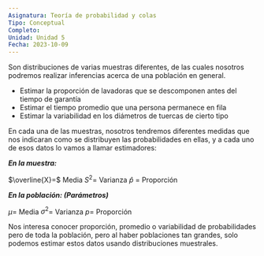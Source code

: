 ```yaml
---
Asignatura: Teoría de probabilidad y colas
Tipo: Conceptual
Completo: 
Unidad: Unidad 5
Fecha: 2023-10-09
---
```

Son distribuciones de varias muestras diferentes, de las cuales nosotros podremos realizar inferencias acerca de una población en general. 

- Estimar la proporción de lavadoras que se descomponen antes del tiempo de garantía
- Estimar el tiempo promedio que una persona permanece en fila
- Estimar la variabilidad en los diámetros de tuercas de cierto tipo


En cada una de las muestras, nosotros tendremos diferentes medidas que nos indicaran como se distribuyen las probabilidades en ellas, y a cada uno de esos datos lo vamos a llamar estimadores:

***En la muestra:***

$\overline{X}=$ Media
$S^2=$ Varianza
$\widehat p$ = Proporción

***En la población: (Parámetros)***

$\mu=$ Media
$\sigma^2$= Varianza
$p=$ Proporción


Nos interesa conocer proporción, promedio o variabilidad de probabilidades pero de toda la población, pero al haber poblaciones tan grandes, solo podemos estimar estos datos usando distribuciones muestrales. 

